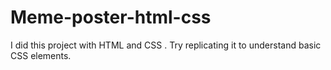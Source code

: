 # Meme-poster-html-css
I did this project with HTML and CSS . Try replicating it to understand basic CSS elements.
